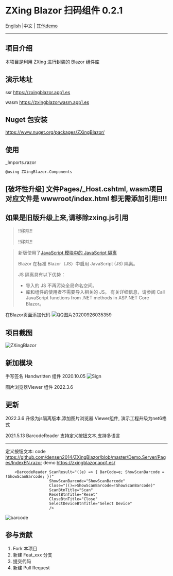 ﻿# ZXing Blazor 扫码组件 0.2.1

 <a href="README.md">English</a> |中文  | <a href="https://github.com/densen2014/FreeSqlDemos/blob/master/MyDemos.md"> 其他demo</a>

---

## 项目介绍
本项目是利用 ZXing 进行封装的 Blazor 组件库 

## 演示地址  
ssr
https://zxingblazor.app1.es

wasm
https://zxingblazorwasm.app1.es


## Nuget 包安装
https://www.nuget.org/packages/ZXingBlazor/

## 使用 

_Imports.razor 

    @using ZXingBlazor.Components


## [破坏性升级] 文件Pages/_Host.cshtml,  wasm项目对应文件是 wwwroot/index.html 都无需添加引用!!!!
## 如果是旧版升级上来,请移除zxing.js引用
>  !!移除!!   <script src="_content/ZXingBlazor/lib/barcodereader/zxing.js"></script>
>  
>  !!移除!!   <script src="_content/ZXingBlazor/lib/barcodereader/barcode.js"></script>

> 新版使用了[JavaScript 模块中的 JavaScript 隔离](https://docs.microsoft.com/zh-cn/aspnet/core/blazor/javascript-interoperability/?view=aspnetcore-6.0#javascript-isolation-in-javascript-modules)
> 
> Blazor 在标准 Blazor（JS）中启用 JavaScript (JS) 隔离。
> 
> JS 隔离具有以下优势：
> 
> - 导入的 JS 不再污染全局命名空间。
> - 库和组件的使用者不需要导入相关的 JS。
> 有关详细信息，请参阅 Call JavaScript functions from .NET methods in ASP.NET Core Blazor。


在Blazor页面添加代码
![QQ图片20200926035359](https://user-images.githubusercontent.com/8428709/94327539-fd287900-ffab-11ea-8783-a26cd5f29f9a.png)


## 项目截图
![ZXingBlazor](https://user-images.githubusercontent.com/8428709/94275844-c28cf500-ff47-11ea-9c65-2370752d2b5b.gif)

## 新加模块
手写签名 Handwritten 组件 2020.10.05
![Sign](https://user-images.githubusercontent.com/8428709/95032378-96e1db80-06ba-11eb-8291-c00c3c2ea9fb.gif)

图片浏览器Viewer 组件 2022.3.6
    
## 更新

2022.3.6 升级为js隔离版本,添加图片浏览器 Viewer组件, 演示工程升级为net6格式

2021.5.13 BarcodeReader 支持定义按钮文本,支持多语言

----
定义按钮文本:
code
https://github.com/densen2014/ZXingBlazor/blob/master/Demo.Server/Pages/IndexEN.razor
demo
https://zxingblazor.app1.es/

```
    <BarcodeReader ScanResult="((e) => { BarCode=e; ShowScanBarcode = !ShowScanBarcode; })"
                   ShowScanBarcode="ShowScanBarcode"
                   Close="(()=>ShowScanBarcode=!ShowScanBarcode)" 
                   ScanBtnTitle="Scan"
                   ResetBtnTitle="Reset"
                   CloseBtnTitle="Close"
                   SelectDeviceBtnTitle="Select Device"
                   />
```

![barcode](https://user-images.githubusercontent.com/8428709/118119633-f6416000-b3ee-11eb-8537-ec356242f63b.jpg)



## 参与贡献

1. Fork 本项目
2. 新建 Feat_xxx 分支
3. 提交代码
4. 新建 Pull Request 
